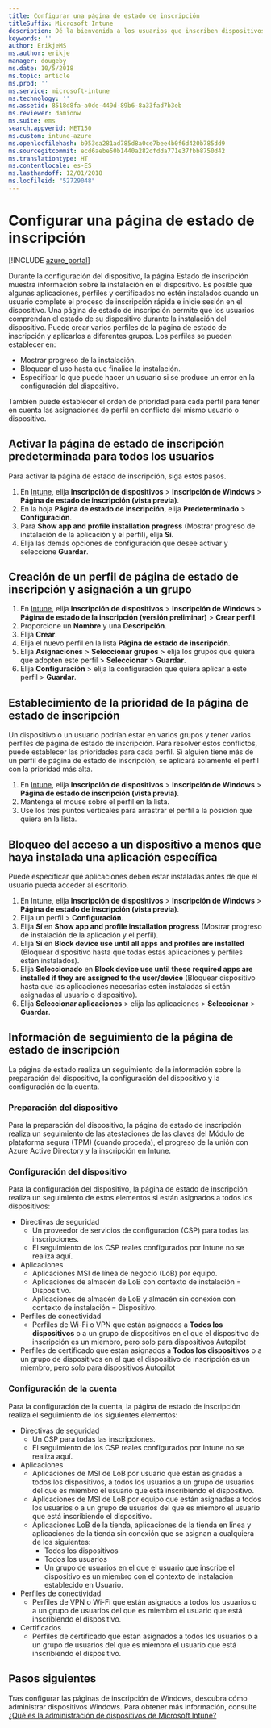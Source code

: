```yaml
---
title: Configurar una página de estado de inscripción
titleSuffix: Microsoft Intune
description: Dé la bienvenida a los usuarios que inscriben dispositivos Windows 10.
keywords: ''
author: ErikjeMS
ms.author: erikje
manager: dougeby
ms.date: 10/5/2018
ms.topic: article
ms.prod: ''
ms.service: microsoft-intune
ms.technology: ''
ms.assetid: 8518d8fa-a0de-449d-89b6-8a33fad7b3eb
ms.reviewer: damionw
ms.suite: ems
search.appverid: MET150
ms.custom: intune-azure
ms.openlocfilehash: b953ea281ad785d8a0ce7bee4b0f6d420b785dd9
ms.sourcegitcommit: ecd6aebe50b1440a282dfdda771e37fbb8750d42
ms.translationtype: HT
ms.contentlocale: es-ES
ms.lasthandoff: 12/01/2018
ms.locfileid: "52729048"
---
```

# <a name="set-up-an-enrollment-status-page"></a>Configurar una página de estado de inscripción
 
[!INCLUDE [azure_portal](./includes/azure_portal.md)]
 
Durante la configuración del dispositivo, la página Estado de inscripción muestra información sobre la instalación en el dispositivo. Es posible que algunas aplicaciones, perfiles y certificados no estén instalados cuando un usuario complete el proceso de inscripción rápida e inicie sesión en el dispositivo. Una página de estado de inscripción permite que los usuarios comprendan el estado de su dispositivo durante la instalación del dispositivo. Puede crear varios perfiles de la página de estado de inscripción y aplicarlos a diferentes grupos. Los perfiles se pueden establecer en:
- Mostrar progreso de la instalación.
- Bloquear el uso hasta que finalice la instalación.
- Especificar lo que puede hacer un usuario si se produce un error en la configuración del dispositivo.

También puede establecer el orden de prioridad para cada perfil para tener en cuenta las asignaciones de perfil en conflicto del mismo usuario o dispositivo.

 
## <a name="turn-on-default-enrollment-status-page-for-all-users"></a>Activar la página de estado de inscripción predeterminada para todos los usuarios

Para activar la página de estado de inscripción, siga estos pasos.
 
1. En [Intune](https://aka.ms/intuneportal), elija **Inscripción de dispositivos** > **Inscripción de Windows** > **Página de estado de inscripción (vista previa)**.
2. En la hoja **Página de estado de inscripción**, elija **Predeterminado** > **Configuración**.
3. Para **Show app and profile installation progress** (Mostrar progreso de instalación de la aplicación y el perfil), elija **Sí**.
4. Elija las demás opciones de configuración que desee activar y seleccione **Guardar**.

## <a name="create-enrollment-status-page-profile-and-assign-to-a-group"></a>Creación de un perfil de página de estado de inscripción y asignación a un grupo

1. En [Intune](https://aka.ms/intuneportal), elija **Inscripción de dispositivos** > **Inscripción de Windows** > **Página de estado de la inscripción (versión preliminar)** > **Crear perfil**.
2. Proporcione un **Nombre** y una **Descripción**.
3. Elija **Crear**.
4. Elija el nuevo perfil en la lista **Página de estado de inscripción**.
5. Elija **Asignaciones** > **Seleccionar grupos** > elija los grupos que quiera que adopten este perfil > **Seleccionar** > **Guardar**.
6. Elija **Configuración** > elija la configuración que quiera aplicar a este perfil > **Guardar**.

## <a name="set-the-enrollment-status-page-priority"></a>Establecimiento de la prioridad de la página de estado de inscripción

Un dispositivo o un usuario podrían estar en varios grupos y tener varios perfiles de página de estado de inscripción. Para resolver estos conflictos, puede establecer las prioridades para cada perfil. Si alguien tiene más de un perfil de página de estado de inscripción, se aplicará solamente el perfil con la prioridad más alta.

1. En [Intune](https://aka.ms/intuneportal), elija **Inscripción de dispositivos** > **Inscripción de Windows** > **Página de estado de inscripción (vista previa)**.
2. Mantenga el mouse sobre el perfil en la lista.
3. Use los tres puntos verticales para arrastrar el perfil a la posición que quiera en la lista.

## <a name="block-access-to-a-device-until-a-specific-application-is-installed"></a>Bloqueo del acceso a un dispositivo a menos que haya instalada una aplicación específica

Puede especificar qué aplicaciones deben estar instaladas antes de que el usuario pueda acceder al escritorio.

1. En Intune, elija **Inscripción de dispositivos** > **Inscripción de Windows** > **Página de estado de inscripción (vista previa)**.
2. Elija un perfil > **Configuración**.
3. Elija **Sí** en **Show app and profile installation progress** (Mostrar progreso de instalación de la aplicación y el perfil).
4. Elija **Sí** en **Block device use until all apps and profiles are installed** (Bloquear dispositivo hasta que todas estas aplicaciones y perfiles estén instalados).
5. Elija **Seleccionado** en **Block device use until these required apps are installed if they are assigned to the user/device** (Bloquear dispositivo hasta que las aplicaciones necesarias estén instaladas si están asignadas al usuario o dispositivo).
 6. Elija **Seleccionar aplicaciones** > elija las aplicaciones > **Seleccionar** > **Guardar**.

## <a name="enrollment-status-page-tracking-information"></a>Información de seguimiento de la página de estado de inscripción

La página de estado realiza un seguimiento de la información sobre la preparación del dispositivo, la configuración del dispositivo y la configuración de la cuenta.

### <a name="device-preparation"></a>Preparación del dispositivo

Para la preparación del dispositivo, la página de estado de inscripción realiza un seguimiento de las atestaciones de las claves del Módulo de plataforma segura (TPM) (cuando proceda), el progreso de la unión con Azure Active Directory y la inscripción en Intune.

### <a name="device-setup"></a>Configuración del dispositivo

Para la configuración del dispositivo, la página de estado de inscripción realiza un seguimiento de estos elementos si están asignados a todos los dispositivos:
- Directivas de seguridad
    - Un proveedor de servicios de configuración (CSP) para todas las inscripciones.
    - El seguimiento de los CSP reales configurados por Intune no se realiza aquí.
- Aplicaciones
    - Aplicaciones MSI de línea de negocio (LoB) por equipo.
    - Aplicaciones de almacén de LoB con contexto de instalación = Dispositivo.
    - Aplicaciones de almacén de LoB y almacén sin conexión con contexto de instalación = Dispositivo.
- Perfiles de conectividad
    - Perfiles de Wi-Fi o VPN que están asignados a **Todos los dispositivos** o a un grupo de dispositivos en el que el dispositivo de inscripción es un miembro, pero solo para dispositivos Autopilot
- Perfiles de certificado que están asignados a **Todos los dispositivos** o a un grupo de dispositivos en el que el dispositivo de inscripción es un miembro, pero solo para dispositivos Autopilot

### <a name="account-setup"></a>Configuración de la cuenta
Para la configuración de la cuenta, la página de estado de inscripción realiza el seguimiento de los siguientes elementos:
- Directivas de seguridad
    - Un CSP para todas las inscripciones.
    - El seguimiento de los CSP reales configurados por Intune no se realiza aquí.
- Aplicaciones
    - Aplicaciones de MSI de LoB por usuario que están asignadas a todos los dispositivos, a todos los usuarios a un grupo de usuarios del que es miembro el usuario que está inscribiendo el dispositivo.
    - Aplicaciones de MSI de LoB por equipo que están asignadas a todos los usuarios o a un grupo de usuarios del que es miembro el usuario que está inscribiendo el dispositivo.
    - Aplicaciones LoB de la tienda, aplicaciones de la tienda en línea y aplicaciones de la tienda sin conexión que se asignan a cualquiera de los siguientes:
        - Todos los dispositivos
        - Todos los usuarios
        - Un grupo de usuarios en el que el usuario que inscribe el dispositivo es un miembro con el contexto de instalación establecido en Usuario.
- Perfiles de conectividad
    - Perfiles de VPN o Wi-Fi que están asignados a todos los usuarios o a un grupo de usuarios del que es miembro el usuario que está inscribiendo el dispositivo.
- Certificados
    - Perfiles de certificado que están asignados a todos los usuarios o a un grupo de usuarios del que es miembro el usuario que está inscribiendo el dispositivo.

## <a name="next-steps"></a>Pasos siguientes
Tras configurar las páginas de inscripción de Windows, descubra cómo administrar dispositivos Windows. Para obtener más información, consulte [¿Qué es la administración de dispositivos de Microsoft Intune?](https://docs.microsoft.com/intune/device-management)
